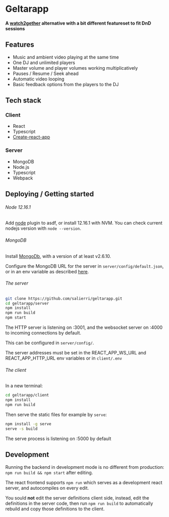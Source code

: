 # Geltarapp

**A [watch2gether](https://www.watch2gether.com/) alternative with a bit different featureset to fit DnD sessions**

## Features

- Music and ambient video playing at the same time
- One DJ and unlimited players
- Master volume and player volumes working multiplicatively
- Pauses / Resume / Seek ahead
- Automatic video looping
- Basic feedback options from the players to the DJ

## Tech stack

### Client

- React
- Typescript
- [Create-react-app](https://github.com/facebook/create-react-app)

### Server

- MongoDB
- Node.js
- Typescript
- Webpack

## Deploying / Getting started

###### Node 12.16.1

Add [node](https://github.com/asdf-vm/asdf-nodejs) plugin to asdf, or install 12.16.1 with NVM. You can check current nodejs version with `node --version`. 

###### MongoDB

Install [MongoDb](https://docs.mongodb.com/manual/installation/), with a version of at least v2.6.10.

Configure the MongoDB URL for the server in `server/config/default.json`, or in an env variable as described [here](https://github.com/node-config/node-config/wiki/Environment-Variables).

###### The server

```bash
git clone https://github.com/salierri/geltarapp.git
cd geltarapp/server
npm install
npm run build
npm start
```

The HTTP server is listening on :3001, and the websocket server on :4000 to incoming connections by default.

This can be configured in `server/config/`.

The server addresses must be set in the REACT_APP_WS_URL and REACT_APP_HTTP_URL env variables or in `client/.env`

###### The client

In a new terminal:

```bash
cd geltarapp/client
npm install
npm run build
```

Then serve the static files for example by `serve`:

```bash
npm install -g serve
serve -s build
```

The serve process is listening on :5000 by default

## Development

Running the backend in development mode is no different from production: `npm run build && npm start` after editing.

The react frontend supports `npm run` which serves as a development react server, and autocompiles on every edit.

You sould __not__ edit the server definitions client side, instead, edit the definitions in the server code, then run `npm run build` to automatically rebuild and copy those definitions to the client.
